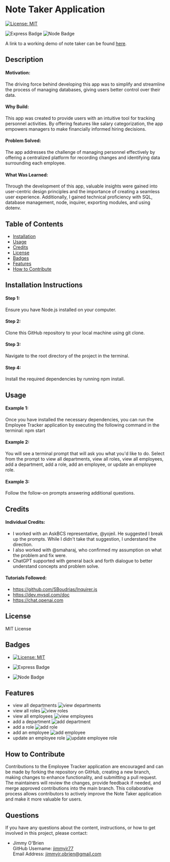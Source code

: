 # Note Taker Application

[![License: MIT](https://img.shields.io/badge/License-MIT-yellow.svg)](https://opensource.org/licenses/MIT) 

![Express Badge](https://img.shields.io/badge/Express.js-8A2BE2) ![Node Badge](https://img.shields.io/badge/Node.js-8A2BE2)

A link to a working demo of note taker can be found [here](https://drive.google.com/file/d/1fTGKFns4EIoMkdz8mXcEcXuX-J-oKXpL/view).

## Description
#### Motivation:
The driving force behind developing this app was to simplify and streamline the process of managing databases, giving users better control over their data.

#### Why Build:
This app was created to provide users with an intuitive tool for tracking personnel activities. By offering features like salary categorization, the app empowers managers to make financially informed hiring decisions. 

#### Problem Solved:
The app addresses the challenge of managing personnel effectively by offering a centralized platform for recording changes and identifying data surrounding each employee.

#### What Was Learned:
Through the development of this app, valuable insights were gained into user-centric design principles and the importance of creating a seamless user experience. Additionally, I gained technical proficiency with SQL, database management, node, inquirer, exporting modules, and using dotenv.

## Table of Contents
  * [Installation](#installation)
  * [Usage](#usage)
  * [Credits](#credits)
  * [License](#license)
  * [Badges](#badges)
  * [Features](#features)
  * [How to Contribute](#how-to-contribute)

## Installation Instructions
#### Step 1:
Ensure you have Node.js installed on your computer.

#### Step 2:
Clone this GitHub repository to your local machine using git clone.

#### Step 3:
Navigate to the root directory of the project in the terminal.

#### Step 4:
Install the required dependencies by running npm install.

## Usage
#### Example 1:
Once you have installed the necessary dependencies, you can run the Employee Tracker application by executing the following command in the terminal: npm start

#### Example 2:
You will see a terminal prompt that will ask you what you'd like to do. Select from the prompt to view all departments, view all roles, view all employees, add a department, add a role, add an employee, or update an employee role.

#### Example 3:
Follow the follow-on prompts answering additional questions.

## Credits
#### Individual Credits:
  * I worked with an AskBCS representative, @yojeil. He suggested I break up the prompts. While I didn't take that suggestion, I understand the direction. 
  * I also worked with @smaharaj, who confirmed my assumption on what the problem and fix were. 
  * ChatGPT supported with general back and forth dialogue to better understand concepts and problem solve. 


#### Tutorials Followed:

  * https://github.com/SBoudrias/Inquirer.js
  * https://dev.mysql.com/doc
  * https://chat.openai.com

## License
MIT License

## Badges
  * [![License: MIT](https://img.shields.io/badge/License-MIT-yellow.svg)](https://opensource.org/licenses/MIT)

  * ![Express Badge](https://img.shields.io/badge/Express.js-8A2BE2) 
  
  * ![Node Badge](https://img.shields.io/badge/Node.js-8A2BE2) 

## Features
  * view all departments
  ![view departments](/assets/images/view-departments.png)
  * view all roles
  ![view roles](assets/images/view-roles.png)
  * view all employees
  ![view employees](assets/images/view-employees.png)
  * add a department
  ![add department](assets/images/add-department.png)
  * add a role
  ![add role](assets/images/add-role.png)
  * add an employee
  ![add employee](assets/images/add-an-employee.png)
  * update an employee role
  ![update employee role](assets/images/update-employee-role.png)

## How to Contribute
Contributions to the Employee Tracker application are encouraged and can be made by forking the repository on GitHub, creating a new branch, making changes to enhance functionality, and submitting a pull request. The maintainers will review the changes, provide feedback if needed, and merge approved contributions into the main branch. This collaborative process allows contributors to actively improve the Note Taker application and make it more valuable for users.

## Questions 
If you have any questions about the content, instructions, or how to get involved in this project, please contact: 

  * Jimmy O'Brien    
    GitHub Username: [jimmyjr77](https://github.com/jimmyjr77/)    
    Email Address: jimmyjr.obrien@gmail.com    